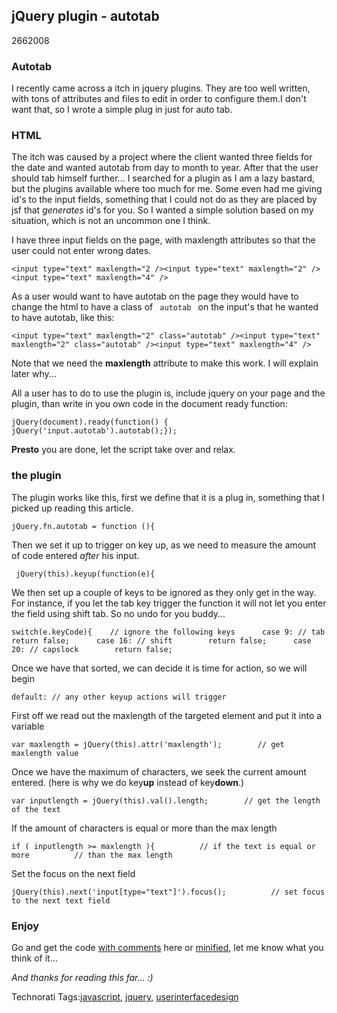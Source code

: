 <article><h1>jQuery plugin - autotab</h1><time><span class="day">26</span><span class="month">6</span><span class="year">2008</span></time><h3>Autotab</h3><p>I recently came across a itch in jquery plugins. They are too well written, with tons of attributes and files to edit in order to configure them.I don't want that, so I wrote a simple plug in just for auto tab.</p><h3>HTML</h3><p>The itch was caused by a project where the client wanted three fields for the date and wanted autotab from day to month to year. After that the user should tab himself further... I searched for a plugin as I am a lazy bastard, but the plugins available where too much for me. Some even had me giving id's to the input fields, something that I could not do as they are placed by jsf that <em>generates</em> id's for you. So I wanted a simple solution based on my situation, which is not an uncommon one I think.</p><p>I have three input fields on the page, with maxlength attributes so that the user could not enter wrong dates.</p><pre><code>&#60;input type="text" maxlength="2 /&#62;&#60;input type="text" maxlength="2" /&#62;&#60;input type="text" maxlength="4" /&#62;</code></pre><p>As a user would want to have autotab on the page they would have to change the html to have a class of <code> autotab </code> on the input's that he wanted to have autotab, like this:</p><pre><code>&#60;input type="text" maxlength="2" class="autotab" /&#62;&#60;input type="text" maxlength="2" class="autotab" /&#62;&#60;input type="text" maxlength="4" /&#62;</code></pre><p>Note that we need the <strong>maxlength</strong> attribute to make this work. I will explain later why...</p><p>All a user has to do to use the plugin is, include jquery on your page and the plugin, than write in you own code in the document ready function:</p><pre><code>jQuery(document).ready(function() {  jQuery('input.autotab').autotab();});</code></pre><strong>Presto</strong> you are done, let the script take over and relax.<h3>the plugin</h3><p>The plugin works like this, first we define that it is a plug in, something that I picked up reading this article.</p><pre><code>jQuery.fn.autotab = function (){</code></pre><p>Then we set it up to trigger on key up, as we need to measure the amount of code entered <em>after</em> his input.</p><pre><code> jQuery(this).keyup(function(e){</code></pre><p>We then set up a couple of keys to be ignored as they only get in the way. For instance, if you let the tab key trigger the function it will not let you enter the field using shift tab. So no undo for you buddy...</p><pre><code>switch(e.keyCode){    // ignore the following keys      case 9: // tab        return false;      case 16: // shift        return false;      case 20: // capslock        return false;</code></pre><p>Once we have that sorted, we can decide it is time for action, so we will begin</p>      <pre><code>default: // any other keyup actions will trigger </code></pre><p>First off we read out the maxlength of the targeted element and put it into a variable</p>        <pre><code>var maxlength = jQuery(this).attr('maxlength');        // get maxlength value</code></pre><p>Once we have the maximum of characters, we seek the current amount entered. (here is why we do key<strong>up</strong> instead of key<strong>down</strong>.)</p><pre><code>var inputlength = jQuery(this).val().length;        // get the length of the text</code></pre><p>If the amount of characters is equal or more than the max length</p>        <pre><code>if ( inputlength &#62;= maxlength ){          // if the text is equal or more          // than the max length</code></pre><p>Set the focus on the next field</p>          <pre><code>jQuery(this).next('input[type="text"]').focus();          // set focus to the next text field</code></pre><h3>Enjoy</h3><p>Go and get the code <a href="http://www.wnas.nl/js/plugins/autotab/autotab.js" title="autotab.js">with comments</a> here or <a href="http://www.wnas.nl/js/plugins/autotab/autotab.min.js" title="autotab.min.js">minified</a>, let me know what you think of it...</p><p><em>And thanks for reading this far... :)</em></p><!-- Technorati Tags Start --><p>Technorati Tags:<a href="http://technorati.com/tag/javascript" rel="tag">javascript</a>, <a href="http://technorati.com/tag/jquery" rel="tag">jquery</a>, <a href="http://technorati.com/tag/userinterfacedesign" rel="tag">userinterfacedesign</a></p><!-- Technorati Tags End --></article>